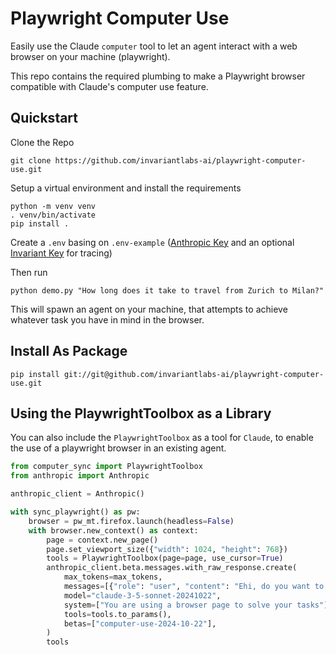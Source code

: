 # Playwright Computer Use

Easily use the Claude `computer` tool to let an agent interact with a web browser on your machine (playwright).

This repo contains the required plumbing to make a Playwright browser compatible with Claude's computer use feature.

## Quickstart

Clone the Repo
```
git clone https://github.com/invariantlabs-ai/playwright-computer-use.git
```

Setup a virtual environment and install the requirements
```
python -m venv venv
. venv/bin/activate
pip install .
```

Create a `.env` basing on `.env-example` ([Anthropic Key](https://console.anthropic.com) and an optional [Invariant Key](https://explorer.invariantlabs.ai) for tracing)

Then run

```
python demo.py "How long does it take to travel from Zurich to Milan?"
```

This will spawn an agent on your machine, that attempts to achieve whatever task you have in mind in the browser.

## Install As Package

```
pip install git://git@github.com/invariantlabs-ai/playwright-computer-use.git
```

## Using the PlaywrightToolbox as a Library

You can also include the `PlaywrightToolbox` as a tool for `Claude`, to enable the use of a playwright browser in an existing agent.

```python
from computer_sync import PlaywrightToolbox
from anthropic import Anthropic

anthropic_client = Anthropic()

with sync_playwright() as pw:
    browser = pw_mt.firefox.launch(headless=False)
    with browser.new_context() as context:
        page = context.new_page()
        page.set_viewport_size({"width": 1024, "height": 768})  
        tools = PlaywrightToolbox(page=page, use_cursor=True)
        anthropic_client.beta.messages.with_raw_response.create(
            max_tokens=max_tokens,
            messages=[{"role": "user", "content": "Ehi, do you want to take a screenshot?"}],
            model="claude-3-5-sonnet-20241022",
            system=["You are using a browser page to solve your tasks"],
            tools=tools.to_params(),
            betas=["computer-use-2024-10-22"],
        )
        tools
```